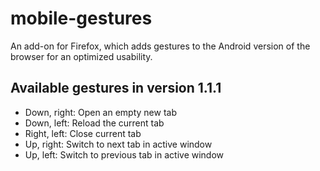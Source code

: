 # mobile-gestures
An add-on for Firefox, which adds gestures to the Android version of the browser for an optimized usability.

## Available gestures in version 1.1.1

* Down, right: 			Open an empty new tab
* Down, left:			Reload the current tab
* Right, left:			Close current tab
* Up, right:			Switch to next tab in active window
* Up, left:				Switch to previous tab in active window